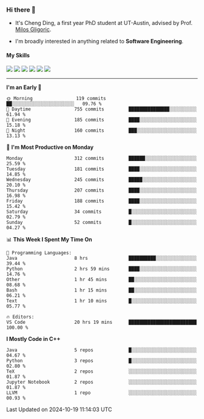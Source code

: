 ### Hi there 👋

* It's Cheng Ding, a first year PhD student at UT-Austin, advised by Prof. [Milos Gligoric](https://users.ece.utexas.edu/~gligoric/).

* I'm broadly interested in anything related to **Software Engineering**.

#### My Skills

![](https://img.shields.io/badge/C++-65318e?logo=cplusplus&logoColor=fff)
![](https://img.shields.io/badge/Python-3e74a2?logo=python&logoColor=fff)
![](https://img.shields.io/badge/C-5654a2?logo=c&logoColor=fff)
![](https://img.shields.io/badge/Go-00aaff?logo=go&logoColor=fff)
![](https://img.shields.io/badge/Docker-0088ff?logo=docker&logoColor=fff)
![](https://img.shields.io/badge/Apache-D22128?logo=apache&logoColor=fff)

---
<!--START_SECTION:waka-->
**I'm an Early 🐤** 

```text
🌞 Morning                119 commits         ██░░░░░░░░░░░░░░░░░░░░░░░   09.76 % 
🌆 Daytime                755 commits         ███████████████░░░░░░░░░░   61.94 % 
🌃 Evening                185 commits         ████░░░░░░░░░░░░░░░░░░░░░   15.18 % 
🌙 Night                  160 commits         ███░░░░░░░░░░░░░░░░░░░░░░   13.13 % 
```
📅 **I'm Most Productive on Monday** 

```text
Monday                   312 commits         ██████░░░░░░░░░░░░░░░░░░░   25.59 % 
Tuesday                  181 commits         ████░░░░░░░░░░░░░░░░░░░░░   14.85 % 
Wednesday                245 commits         █████░░░░░░░░░░░░░░░░░░░░   20.10 % 
Thursday                 207 commits         ████░░░░░░░░░░░░░░░░░░░░░   16.98 % 
Friday                   188 commits         ████░░░░░░░░░░░░░░░░░░░░░   15.42 % 
Saturday                 34 commits          █░░░░░░░░░░░░░░░░░░░░░░░░   02.79 % 
Sunday                   52 commits          █░░░░░░░░░░░░░░░░░░░░░░░░   04.27 % 
```


📊 **This Week I Spent My Time On** 

```text
💬 Programming Languages: 
Java                     8 hrs               ██████████░░░░░░░░░░░░░░░   39.44 % 
Python                   2 hrs 59 mins       ████░░░░░░░░░░░░░░░░░░░░░   14.76 % 
Other                    1 hr 45 mins        ██░░░░░░░░░░░░░░░░░░░░░░░   08.68 % 
Bash                     1 hr 15 mins        ██░░░░░░░░░░░░░░░░░░░░░░░   06.21 % 
Text                     1 hr 10 mins        █░░░░░░░░░░░░░░░░░░░░░░░░   05.77 % 

🔥 Editors: 
VS Code                  20 hrs 19 mins      █████████████████████████   100.00 % 
```

**I Mostly Code in C++** 

```text
Java                     5 repos             █░░░░░░░░░░░░░░░░░░░░░░░░   04.67 % 
Python                   3 repos             █░░░░░░░░░░░░░░░░░░░░░░░░   02.80 % 
TeX                      2 repos             ░░░░░░░░░░░░░░░░░░░░░░░░░   01.87 % 
Jupyter Notebook         2 repos             ░░░░░░░░░░░░░░░░░░░░░░░░░   01.87 % 
LLVM                     1 repo              ░░░░░░░░░░░░░░░░░░░░░░░░░   00.93 % 
```




 Last Updated on 2024-10-19 11:14:03 UTC
<!--END_SECTION:waka-->
